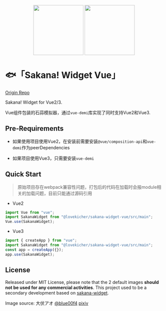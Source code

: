 <p align="center">
<img src="https://raw.githubusercontent.com/dsrkafuu/sakana-widget/main/src/characters/chisato.png" height="160px">
<img src="https://raw.githubusercontent.com/dsrkafuu/sakana-widget/main/src/characters/takina.png" height="160px">
</p>

# 🐟「Sakana! Widget Vue」

[Origin Repo](https://github.com/dsrkafuu/sakana-widget)

Sakana! Widget for Vue2/3.

Vue组件包装的石蒜模拟器，通过`vue-demi`库实现了同时支持Vue2和Vue3.

## Pre-Requirements

* 如果使用项目使用Vue2，在安装前需要安装`@vue/composition-api`和`vue-demi`作为peerDependencies

* 如果项目使用Vue3，只需要安装`vue-demi`

## Quick Start

> 原始项目存在webpack兼容性问题，打包后的代码在加载时会报module相关的加载问题，目前只能通过源码引用

* Vue2

```typescript
import Vue from "vue";
import SakanaWidget from "@lovekicher/sakana-widget-vue/src/main";
Vue.use(SakanaWidget);
```
* Vue3

```typescript
import { createApp } from "vue";
import SakanaWidget from "@lovekicher/sakana-widget-vue/src/main";
const app = createApp({});
app.use(SakanaWidget);
```

## License

Released under MIT License, please note that the 2 default images **should not be used for any commercial activities**. This project used to be a secondary development based on [sakana-widget](https://github.com/dsrkafuu/sakana-widget).

Image source: 大伏アオ [@blue00f4](https://twitter.com/blue00f4) [pixiv](https://pixiv.me/aoiroblue1340)

